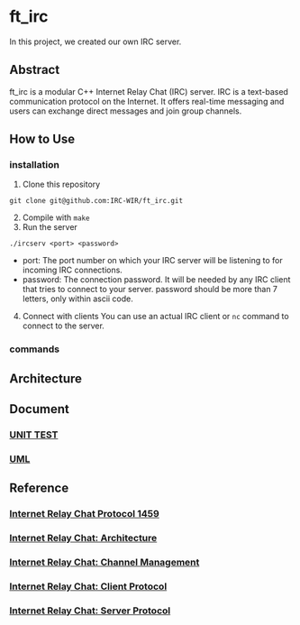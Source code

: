 # ft_irc
In this project, we created our own IRC server.

## Abstract
ft_irc is a modular C++ Internet Relay Chat (IRC) server.
IRC is a text-based communication protocol on the Internet.
It offers real-time messaging and users can exchange direct messages and join group channels.

## How to Use
### installation
1. Clone this repository
```
git clone git@github.com:IRC-WIR/ft_irc.git
```
2. Compile with `make`
3. Run the server
```
./ircserv <port> <password>
```
- port: The port number on which your IRC server will be listening to for incoming IRC connections.
- password: The connection password. It will be needed by any IRC client that tries to connect to your server.
            password should be more than 7 letters, only within ascii code.
4. Connect with clients
You can use an actual IRC client or `nc` command to connect to the server.

### commands

## Architecture

## Document
### [UNIT TEST](https://github.com/IRC-WIR/ft_irc/wiki/UNIT-TEST)
### [UML](https://github.com/IRC-WIR/ft_irc/wiki/UTM)

## Reference
### [Internet Relay Chat Protocol 1459](https://datatracker.ietf.org/doc/rfc1459/)
### [Internet Relay Chat: Architecture](https://datatracker.ietf.org/doc/html/rfc2810)
### [Internet Relay Chat: Channel Management](https://datatracker.ietf.org/doc/html/rfc2811)
### [Internet Relay Chat: Client Protocol](https://datatracker.ietf.org/doc/html/rfc2812)
### [Internet Relay Chat: Server Protocol](https://datatracker.ietf.org/doc/html/rfc2813)